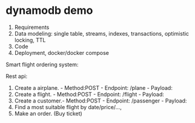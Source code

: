 # dynamodb demo

1) Requirements
2) Data modeling: single table, streams, indexes, transactions, optimistic locking, TTL
3) Code
4) Deployment, docker/docker compose

Smart flight ordering system:

Rest api:

1. Create a airplane. - Method:POST - Endpoint: /plane - Payload:
2. Create a flight. - Method:POST - Endpoint: /flight - Payload:
3. Create a customer.- Method:POST - Endpoint: /passenger - Payload:
4. Find a most suitable flight by date/price/...,
5. Make an order. (Buy ticket)

